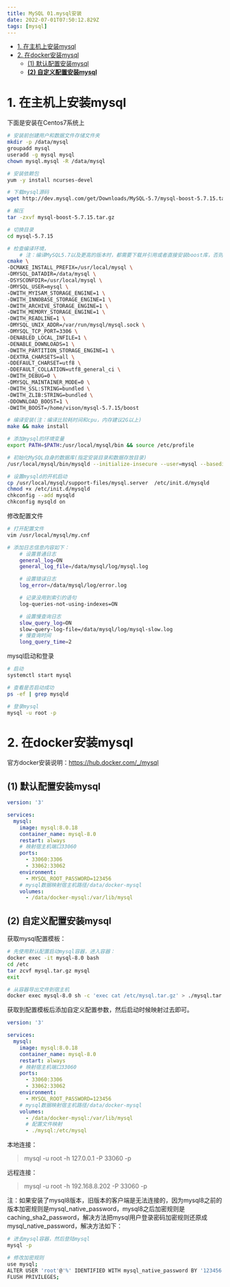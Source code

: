 ```yaml
---
title: MySQL 01.mysql安装
date: 2022-07-01T07:50:12.829Z
tags: [mysql]
---
```

- [1. 在主机上安装mysql](#1-在主机上安装mysql)
- [2. 在docker安装mysql](#2-在docker安装mysql)
  - [(1) 默认配置安装mysql](#1-默认配置安装mysql)
  - [**(2) 自定义配置安装mysql**](#2-自定义配置安装mysql)

# 1. 在主机上安装mysql

下面是安装在Centos7系统上

```bash
# 安装前创建用户和数据文件存储文件夹
mkdir -p /data/mysql
groupadd mysql
useradd -g mysql mysql
chown mysql.mysql -R /data/mysql

# 安装依赖包
yum -y install ncurses-devel

# 下载mysql源码
wget http://dev.mysql.com/get/Downloads/MySQL-5.7/mysql-boost-5.7.15.tar.gz

# 解压
tar -zxvf mysql-boost-5.7.15.tar.gz

# 切换目录
cd mysql-5.7.15

# 检查编译环境，
    # 注：编译MySQL5.7以及更高的版本时，都需要下载并引用或者直接安装boost库，否则在执行cmake命令时会报如下错误，在下载mysql源码时最好下载带有boost库的版本。解决办法：在cmake命令后面添加参数-DDOWNLOAD_BOOST=1 -DWITH_BOOST=Boost库路径
cmake \
-DCMAKE_INSTALL_PREFIX=/usr/local/mysql \
-DMYSQL_DATADIR=/data/mysql \
-DSYSCONFDIR=/usr/local/mysql \
-DMYSQL_USER=mysql \
-DWITH_MYISAM_STORAGE_ENGINE=1 \
-DWITH_INNOBASE_STORAGE_ENGINE=1 \
-DWITH_ARCHIVE_STORAGE_ENGINE=1 \
-DWITH_MEMORY_STORAGE_ENGINE=1 \
-DWITH_READLINE=1 \
-DMYSQL_UNIX_ADDR=/var/run/mysql/mysql.sock \
-DMYSQL_TCP_PORT=3306 \
-DENABLED_LOCAL_INFILE=1 \
-DENABLE_DOWNLOADS=1 \
-DWITH_PARTITION_STORAGE_ENGINE=1 \
-DEXTRA_CHARSETS=all \
-DDEFAULT_CHARSET=utf8 \
-DDEFAULT_COLLATION=utf8_general_ci \
-DWITH_DEBUG=0 \
-DMYSQL_MAINTAINER_MODE=0 \
-DWITH_SSL:STRING=bundled \
-DWITH_ZLIB:STRING=bundled \
-DDOWNLOAD_BOOST=1 \
-DWITH_BOOST=/home/vison/mysql-5.7.15/boost

# 编译安装(注：编译比较耗时间和cpu，内存建议2G以上)
make && make install

# 添加mysql的环境变量
export PATH=$PATH:/usr/local/mysql/bin && source /etc/profile

# 初始化MySQL自身的数据库(指定安装目录和数据存放目录)
/usr/local/mysql/bin/mysqld --initialize-insecure --user=mysql --basedir=/usr/local/mysql --datadir=/data/mysql

# 设置mysqld的开机启动
cp /usr/local/mysql/support-files/mysql.server  /etc/init.d/mysqld
chmod +x /etc/init.d/mysqld
chkconfig --add mysqld
chkconfig mysqld on
```

修改配置文件

```bash
# 打开配置文件
vim /usr/local/mysql/my.cnf

# 添加日志信息内容如下：
    # 设置普通日志
    general_log=ON
    general_log_file=/data/mysql/log/mysql.log

    # 设置错误日志
    log_error=/data/mysql/log/error.log

    # 记录没用到索引的语句
    log-queries-not-using-indexes=ON

    # 设置慢查询日志
    slow_query_log=ON
    slow-query-log-file=/data/mysql/log/mysql-slow.log
    # 慢查询时间
    long_query_time=2
```

mysql启动和登录

```bash
# 启动
systemctl start mysql

# 查看是否启动成功
ps -ef | grep mysqld

# 登录mysql
mysql -u root -p
```

# 2. 在docker安装mysql

官方docker安装说明：https://hub.docker.com/_/mysql

## (1) 默认配置安装mysql

```yaml
version: '3'

services:
  mysql:
    image: mysql:8.0.18
    container_name: mysql-8.0
    restart: always
    # 映射宿主机端口33060
    ports:
      - 33060:3306
      - 33062:33062
    environment:
      - MYSQL_ROOT_PASSWORD=123456
    # mysql数据映射宿主机路径/data/docker-mysql
    volumes:
      - /data/docker-mysql:/var/lib/mysql
```

## **(2) 自定义配置安装mysql**

获取mysql配置模板：

```bash
# 先使用默认配置启动mysql容器，进入容器：
docker exec -it mysql-8.0 bash
cd /etc
tar zcvf mysql.tar.gz mysql
exit

# 从容器导出文件到宿主机
docker exec mysql-8.0 sh -c 'exec cat /etc/mysql.tar.gz' > ./mysql.tar.gz
```

获取到配置模板后添加自定义配置参数，然后启动时候映射过去即可。

```yaml
version: '3'

services:
  mysql:
    image: mysql:8.0.18
    container_name: mysql-8.0
    restart: always
    # 映射宿主机端口33060
    ports:
      - 33060:3306
      - 33062:33062
    environment:
      - MYSQL_ROOT_PASSWORD=123456
    # mysql数据映射宿主机路径/data/docker-mysql
    volumes:
      - /data/docker-mysql:/var/lib/mysql
      # 配置文件映射
      - ./mysql:/etc/mysql
```

本地连接：

> mysql -u root -h 127.0.0.1 -P 33060 -p

远程连接：

> mysql -u root -h 192.168.8.202 -P 33060 -p



注：如果安装了mysql8版本，旧版本的客户端是无法连接的，因为mysql8之前的版本加密规则是mysql_native_password，mysql8之后加密规则是caching_sha2_password，解决方法把mysql用户登录密码加密规则还原成mysql_native_password，解决方法如下：

```bash
# 进去mysql容器，然后登陆mysql
mysql -p

# 修改加密规则
use mysql;
ALTER USER 'root'@'%' IDENTIFIED WITH mysql_native_password BY '123456';
FLUSH PRIVILEGES;
```